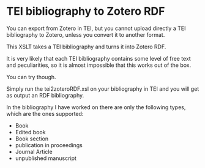 # TEI bibliography to Zotero RDF
 You can export from Zotero in TEI, but you cannot upload directly a TEI bibliography to Zotero, unless you convert it to another format.
 
 This XSLT takes a TEI bibliography and turns it into Zotero RDF.
 
 It is very likely that each TEI bibliography contains some level of free text and peculiarities, so it is almost impossible that this works out of the box. 
 
 You can try though. 
 
 Simply run the tei2zoteroRDF.xsl on your bibliography in TEI and you will get as output an RDF bibliography.
 
 In the bibliography I have worked on there are only the following types, which are the ones supported:
 * Book
 * Edited book
 * Book section
 * publication in proceedings
 * Journal Article
 * unpublished manuscript
 
